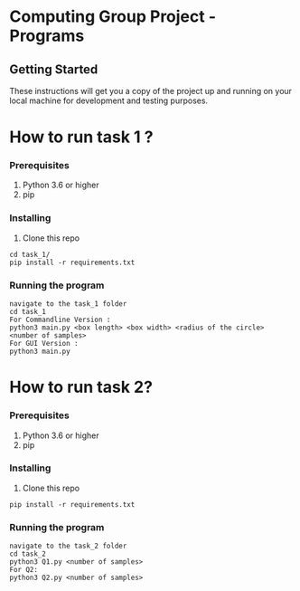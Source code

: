 # Computing Group Project - Programs

## Getting Started
These instructions will get you a copy of the project up and running on your local machine for development and testing purposes.

# How to run task 1 ?

### Prerequisites

1. Python 3.6 or higher
2. pip

### Installing

1. Clone this repo
```
cd task_1/
pip install -r requirements.txt
```
### Running the program

```
navigate to the task_1 folder
cd task_1
For Commandline Version :
python3 main.py <box length> <box width> <radius of the circle> <number of samples>
For GUI Version :
python3 main.py
```

# How to run task 2?
### Prerequisites

1. Python 3.6 or higher
2. pip

### Installing

1. Clone this repo
```
pip install -r requirements.txt
```
### Running the program

```
navigate to the task_2 folder
cd task_2
python3 Q1.py <number of samples>
For Q2:
python3 Q2.py <number of samples>
```
